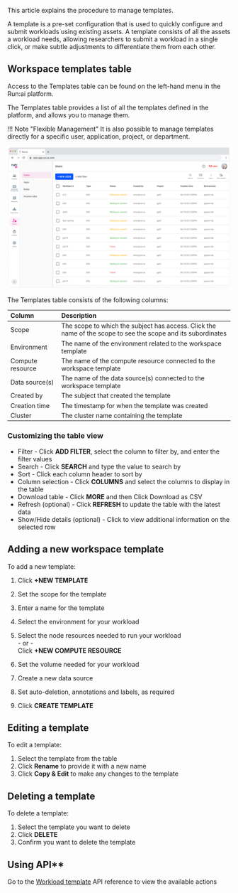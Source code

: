   
This article explains the procedure to manage templates.

A template is a pre-set configuration that is used to quickly configure and submit workloads using existing assets. A template consists of all the assets a workload needs, allowing researchers to submit a workload in a single click, or make subtle adjustments to differentiate them from each other.

## Workspace templates table

Access to the Templates table can be found on the left-hand menu in the Run:ai platform.

The Templates table provides a list of all the templates defined in the platform, and allows you to manage them.

!!! Note "Flexible Management"
    It is also possible to manage templates directly for a specific user, application, project, or department.

![](img/template-table.png)

The Templates table consists of the following columns:

| Column | Description |
| :---- | :---- |
| Scope | The scope to which the subject has access. Click the name of the scope to see the scope and its subordinates |
| Environment | The name of the environment related to the workspace template |
| Compute resource | The name of the compute resource connected to the workspace template |
| Data source(s) | The name of the data source(s) connected to the workspace template |
| Created by | The subject that created the template |
| Creation time | The timestamp for when the template was created |
| Cluster | The cluster name containing the template |

### Customizing the table view

* Filter - Click __ADD FILTER__, select the column to filter by, and enter the filter values  
* Search - Click __SEARCH__ and type the value to search by  
* Sort - Click each column header to sort by  
* Column selection - Click __COLUMNS__ and select the columns to display in the table  
* Download table - Click __MORE__ and then Click Download as CSV  
* Refresh (optional) - Click __REFRESH__ to update the table with the latest data  
* Show/Hide details (optional) - Click to view additional information on the selected row

## Adding a new workspace template

To add a new template:

1. Click __+NEW TEMPLATE__  
2. Set the scope for the template  
3. Enter a name for the template  
4. Select the environment for your workload  
5. Select the node resources needed to run your workload  
    \- or -  
   Click __+NEW COMPUTE RESOURCE__

6. Set the volume needed for your workload  
7. Create a new data source  
8. Set auto-deletion, annotations and labels, as required  
9. Click __CREATE TEMPLATE__

## Editing a template

To edit a template:

1. Select the template from the table  
2. Click __Rename__ to provide it with a new name  
3. Click __Copy & Edit__ to make any changes to the template

## Deleting a template

To delete a template:

1. Select the template you want to delete  
2. Click __DELETE__  
3. Confirm you want to delete the template

## Using API**

Go to the [Workload template](https://app.run.ai/api/docs#tag/Template) API reference to view the available actions  
